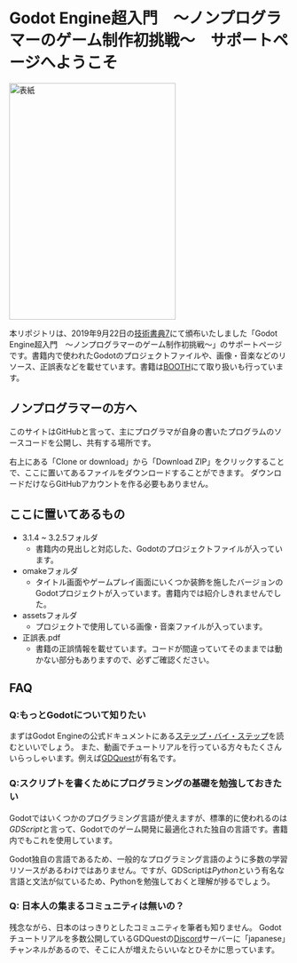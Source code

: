 # Godot Engine超入門　～ノンプログラマーのゲーム制作初挑戦～　サポートページへようこそ

<img src="https://user-images.githubusercontent.com/1947605/65373050-f38e7600-dcb2-11e9-8399-ea47fa96c089.png" alt="表紙" width="300" height="426">

本リポジトリは、2019年9月22日の[技術書典7](https://techbookfest.org/event/tbf07)にて頒布いたしました「Godot Engine超入門　～ノンプログラマーのゲーム制作初挑戦～」のサポートページです。書籍内で使われたGodotのプロジェクトファイルや、画像・音楽などのリソース、正誤表などを載せています。書籍は[BOOTH](https://labyrinth-egg.booth.pm/)にて取り扱いも行っています。

## ノンプログラマーの方へ

このサイトはGitHubと言って、主にプログラマが自身の書いたプログラムのソースコードを公開し、共有する場所です。

右上にある「Clone or download」から「Download ZIP」をクリックすることで、ここに置いてあるファイルをダウンロードすることができます。
ダウンロードだけならGitHubアカウントを作る必要もありません。

## ここに置いてあるもの

* 3.1.4 ~ 3.2.5フォルダ
  * 書籍内の見出しと対応した、Godotのプロジェクトファイルが入っています。
* omakeフォルダ
  * タイトル画面やゲームプレイ画面にいくつか装飾を施したバージョンのGodotプロジェクトが入っています。書籍内では紹介しきれませんでした。
* assetsフォルダ
  * プロジェクトで使用している画像・音楽ファイルが入っています。
* 正誤表.pdf
  * 書籍の正誤情報を載せています。コードが間違っていてそのままでは動かない部分もありますので、必ずご確認ください。

## FAQ

### Q:もっとGodotについて知りたい

まずはGodot Engineの公式ドキュメントにある[ステップ・バイ・ステップ](https://docs.godotengine.org/ja/latest/getting_started/step_by_step/index.html)を読むといいでしょう。
また、動画でチュートリアルを行っている方々もたくさんいらっしゃいます。例えば[GDQuest](https://www.gdquest.com/)が有名です。

### Q:スクリプトを書くためにプログラミングの基礎を勉強しておきたい

Godotではいくつかのプログラミング言語が使えますが、標準的に使われるのは*GDScript*と言って、Godotでのゲーム開発に最適化された独自の言語です。書籍内でもこれを使用しています。

Godot独自の言語であるため、一般的なプログラミング言語のように多数の学習リソースがあるわけではありません。ですが、GDScriptは*Python*という有名な言語と文法が似ているため、Pythonを勉強しておくと理解が捗るでしょう。

### Q: 日本人の集まるコミュニティは無いの？

残念ながら、日本のはっきりとしたコミュニティを筆者も知りません。
Godotチュートリアルを多数公開しているGDQuestの[Discord](https://discord.gg/KVaCsSP)サーバーに「japanese」チャンネルがあるので、そこに人が増えたらいいなとひそかに思っています。
